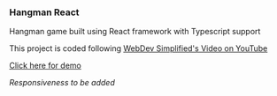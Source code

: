 ### Hangman React

Hangman game built using React framework with Typescript support

This project is coded following [WebDev Simplified's Video on YouTube](https://www.youtube.com/watch?v=-ONUyenGnWw)

[Click here for demo](https://hangman-react-ts.vercel.app/)

_Responsiveness to be added_
